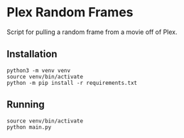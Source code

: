 # Plex Random Frames
Script for pulling a random frame from a movie off of Plex.

## Installation
```
python3 -m venv venv
source venv/bin/activate
python -m pip install -r requirements.txt
```

## Running
```
source venv/bin/activate
python main.py
```
